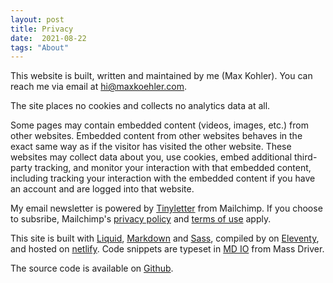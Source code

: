 ```yaml
---
layout: post
title: Privacy
date:  2021-08-22
tags: "About"
---
```


This website is built, written and maintained by me (Max Kohler). You can reach me via email at hi@maxkoehler.com.

The site places no cookies and collects no analytics data at all.

Some pages may contain embedded content (videos, images, etc.) from other websites. Embedded content from other websites behaves in the exact same way as if the visitor has visited the other website. These websites may collect data about you, use cookies, embed additional third-party tracking, and monitor your interaction with that embedded content, including tracking your interaction with the embedded content if you have an account and are logged into that website.

My email newsletter is powered by [Tinyletter](https://tinyletter.com/maxakohler) from Mailchimp. If you choose to subsribe, Mailchimp's [privacy policy](https://mailchimp.com/legal/privacy/) and [terms of use](https://mailchimp.com/legal/terms/) apply.

This site is built with [Liquid](https://shopify.github.io/liquid/), [Markdown](https://www.markdownguide.org/) and [Sass](https://sass-lang.com/), compiled by on [Eleventy](https://www.11ty.dev/), and hosted on [netlify](https://www.netlify.com/). Code snippets are typeset in [MD IO](https://www.futurefonts.xyz/mass-driver/io) from Mass Driver.


The source code is available on [Github](https://github.com/awesomephant/blog).
